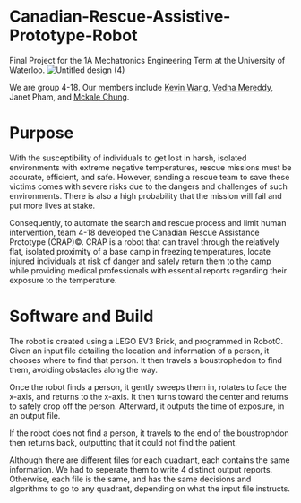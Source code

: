 # Canadian-Rescue-Assistive-Prototype-Robot

Final Project for the 1A Mechatronics Engineering Term at the University of Waterloo. 
![Untitled design (4)](https://user-images.githubusercontent.com/71574223/202064548-eb99529f-b643-4678-8e70-7aa5af253d09.png)

We are group 4-18. Our members include [Kevin Wang](https://github.com/kevinjunkaiwang), [Vedha Mereddy](https://github.com/vedhamereddy), Janet Pham, and [Mckale Chung](https://github.com/mckalechung). 

# Purpose
With the susceptibility of individuals to get lost in harsh, isolated environments with extreme negative temperatures, rescue missions must be accurate, efficient, and safe. However, sending a rescue team to save these victims comes with severe risks due to the dangers and challenges of such environments. There is also a high probability that the mission will fail and put more lives at stake. 

Consequently, to automate the search and rescue process and limit human intervention, team 4-18 developed the Canadian Rescue Assistance Prototype (CRAP)©. CRAP is a robot that can travel through the relatively flat, isolated proximity of a base camp in freezing temperatures, locate injured individuals at risk of danger and safely return them to the camp while providing medical professionals with essential reports regarding their exposure to the temperature.

# Software and Build
The robot is created using a LEGO EV3 Brick, and programmed in RobotC. Given an input file detailing the location and information of a person, it chooses where to find that person. It then travels a boustrophedon to find them, avoiding obstacles along the way.

Once the robot finds a person, it gently sweeps them in, rotates to face the x-axis, and returns to the x-axis. It then turns toward the center and returns to safely drop off the person. Afterward, it outputs the time of exposure, in an output file. 

If the robot does not find a person, it travels to the end of the boustrophdon then returns back, outputting that it could not find the patient. 

Although there are different files for each quadrant, each contains the same information. We had to seperate them to write 4 distinct output reports. Otherwise, each file is the same, and has the same decisions and algorithms to go to any quadrant, depending on what the input file instructs. 



